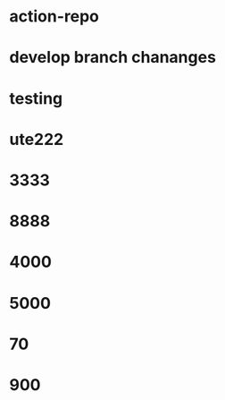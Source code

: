 # action-repo

# develop branch chananges 

#  testing

# ute222
# 3333
# 8888
# 4000
# 5000
# 70
# 900



